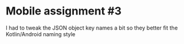Mobile assignment #3
====================

I had to tweak the JSON object key names a bit so they better fit the Kotlin/Android naming style
